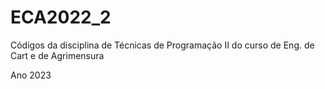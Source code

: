 # ECA2022_2

Códigos da disciplina de Técnicas de Programação II do curso de Eng. de Cart e de Agrimensura

Ano 2023 
